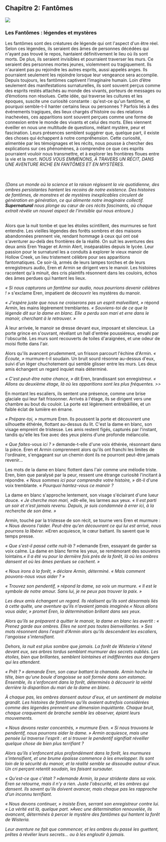 <h2>Chapitre 2: Fantômes</h2>
<img src="https://www.science-et-vie.com/wp-content/uploads/scienceetvie/2022/05/fantome.jpeg">
<h3>Les Fantômes : légendes et mystères</h3>

<p>Les fantômes sont des créatures de légende qui ont l'aspect d'un être réel. Selon ces légendes, ils seraient des âmes de personnes décédées qui n'ayant pas trouvé le repos, hantaient définitivement le lieu où ils sont morts. De plus, ils seraient invisibles et pourraient traverser les murs. Ce seraient des personnes mortes jeunes, violemment ou tragiquement. Ils n'auraient pas pu rejoindre les autres esprits, aussi appelés anges. Ils pourraient seulement les rejoindre lorsque leur vengeance sera accomplie. Depuis toujours, les fantômes captivent l’imaginaire humain. Loin d’être seulement des manifestations surnaturelles, ils sont souvent perçus comme des esprits restés attachés au monde des vivants, porteurs de messages ou d’émotions non résolues. Cette idée, qui traverse les cultures et les époques, suscite une curiosité constante : qu'est-ce qu'un fantôme, et pourquoi semble-t-il hanter certains lieux ou personnes ? Parfois liés à des événements tragiques, des lieux chargés d’histoire ou des relations inachevées, ces apparitions sont souvent perçues comme une forme de connexion entre le monde des vivants et celui des morts. Elles viennent éveiller en nous une multitude de questions, mêlant mystère, peur et fascination. Leurs présences semblent suggérer que, quelque part, il existe des choses qui échappent à notre compréhension. Cette curiosité, alimentée par les témoignages et les récits, nous pousse à chercher des explications sur ces phénomènes, à comprendre ce que ces esprits pourraient vouloir nous transmettre, et à explorer les frontières floues entre la vie et la mort.
<i>NOUS VOUS EMMENONS, À TRAVERS UN RÉCIT, DANS UNE AVENTURE RICHE EN FANTÔMES ET EN MYSTÈRES.</i></p>
<br><br>
<i>{Dans un monde où la science et la raison régissent la vie quotidienne, des ombres persistantes hantent les recoins de notre existence. Des histoires de fantômes, de monstres et de mystères inexplicables circulent de génération en génération, ce qui alimente notre imaginaire collectif. <strong>Supernatural</strong> nous plonge au cœur de ces récits fascinants, où chaque extrait révèle un nouvel aspect de l’invisible qui nous entoure.}</i>
<br><br>
<p>Alors que la nuit tombe et que les étoiles scintillent, des murmures se font entendre. Les vieilles légendes des forêts sombres et des maisons abandonnées prennent vie, rendant hommage à ceux qui ont osé s'aventurer au-delà des frontières de la réalité. On suit les aventures des deux amis Eren Yeager et Armin Alert, inséparables depuis le lycée. Leur passion pour le surnaturel les a conduits à explorer le vieux manoir de Hollow Creek, un lieu tristement célèbre pour ses apparitions fantomatiques. Ce soir-là, armés de leurs lampes torches et de leurs enregistreurs audio, Eren et Armin se dirigent vers le manoir. Les histoires racontent qu'à minuit, des cris plaintifs résonnent dans les couloirs, échos des âmes perdues qui hantent les lieux.</p>
   
<i>« Si nous capturons un fantôme sur audio, nous pourrions devenir célèbres ! »</i> s'exclame Eren, impatient de découvrir les mystères du manoir.
   
<i>« J'espère juste que nous ne croiserons pas un esprit malveillant, »</i> répond Armin, les mains légèrement tremblantes. <i>« Souviens-toi de ce que la légende dit sur la dame en blanc. Elle a perdu son mari et erre dans le manoir, cherchant à le retrouver. »</i>

<p>À leur arrivée, le manoir se dresse devant eux, imposant et silencieux. La porte grince en s'ouvrant, révélant un hall d'entrée poussiéreux, envahi par l'obscurité. Les murs sont recouverts de toiles d'araignées, et une odeur de moisi flotte dans l'air.</p>
   
<p>Alors qu'ils avancent prudemment, un frisson parcourt l'échine d'Armin. <i>« Écoute, »</i> murmure-t-il soudain. Un bruit sourd résonne au-dessus d'eux, suivi d'un léger chuchotement qui semble glisser entre les murs. Les deux amis échangent un regard inquiet mais déterminé.</p>
   
<i>« C'est peut-être notre chance, »</i> dit Eren, brandissant son enregistreur. <i>« Allons au deuxième étage, là où les apparitions sont les plus fréquentes. >></i>
   
<p>En montant les escaliers, ils sentent une présence, comme une brise glaciale qui leur fait frissonner. Arrivés à l'étage, ils se dirigent vers une chambre au bout du couloir. La porte est légèrement entrebâillée, et un faible éclat de lumière en émane.</p>
   
<i>« Prépare-toi, » </i>murmure Eren. Ils poussent la porte et découvrent une silhouette éthérée, flottant au-dessus du lit. C'est la dame en blanc, son visage empreint de tristesse. Les amis restent figés, capturés par l'instant, tandis qu'elle les fixe avec des yeux pleins d'une profonde mélancolie.
   
<i>« Que faites-vous ici ? »</i> demande-t-elle d'une voix éthérée, résonnant dans la pièce. Eren et Armin comprennent alors qu'ils ont franchi les limites de l'ordinaire, s'engageant sur un chemin dont ils ne pourront peut-être jamais revenir...

<p>Les mots de la dame en blanc flottent dans l'air comme une mélodie triste. Eren, bien que paralysé par la peur, ressent une étrange curiosité l'incitant à répondre. <i>« Nous sommes ici pour comprendre votre histoire, »</i> dit-il d'une voix tremblante. <i>« Pourquoi hantez-vous ce manoir ?</i></p>

<p>La dame en blanc s'approche lentement, son visage s'éclairant d'une lueur douce. <i>« Je cherche mon mari, »</i>dit-elle, les larmes aux yeux. <i>« Il est parti un soir et n'est jamais revenu. Depuis, je suis condamnée à errer ici, à la recherche de son âme. »</i></p>

<p>Armin, touché par la tristesse de son récit, se tourne vers Eren et murmure : <i>« Nous devons l'aider. Peut-être qu'en découvrant ce qui lui est arrivé, nous pourrons la libérer. »</i>iEren acquiesce, le cœur battant. Ils savent que le temps presse.</p>

<i>« Que s'est-il passé cette nuit-là ? »</i>demande Eren, essayant de garder sa voix calme. La dame en blanc ferme les yeux, se remémorant des souvenirs lointains.<i>« Il a été vu pour la dernière fois près de la forêt, là où les ombres dansent et où les âmes perdues se cachent. »<i>

<i>« Nous irons à la forêt, » déclare Armin, déterminé. « Mais comment pouvons-nous vous aider ? »</i>

<i>« Trouvez son pendentif, » répond la dame, sa voix un murmure. « Il est le symbole de notre amour. Sans lui, je ne peux pas trouver la paix. »</i>

<p>Les deux amis échangent un regard. Ils réalisent qu'ils sont désormais liés à cette quête, une aventure qu'ils n'avaient jamais imaginée.<i>« Nous allons vous aider, »</i> promet Eren, la détermination brillant dans ses yeux.</p>

<p>Alors qu'ils se préparent à quitter le manoir, la dame en blanc les avertit : <i>« Prenez garde aux ombres. Elles ne sont pas toutes bienveillantes. »</i> Ses mots résonnent dans l'esprit d'Armin alors qu'ils descendent les escaliers, l'angoisse s'intensifiant.</p>

<p>Dehors, la nuit est plus sombre que jamais. La forêt de Wisteria s'étend devant eux, ses arbres tordus semblant murmurer des secrets oubliés. Les étoiles, bien que brillantes, semblent lointaines et indifférentes aux dangers qui les attendent.</p>

<i>« Prêt ? »</i> demande Eren, son cœur battant la chamade. Armin hoche la tête, bien qu'une boule d'angoisse se soit formée dans son estomac. Ensemble, ils s'enfoncent dans la forêt, déterminés à découvrir la vérité derrière la disparition du mari de la dame en blanc.

<p>À chaque pas, les ombres dansent autour d'eux, et un sentiment de malaise grandit. Les histoires de fantômes qu'ils avaient autrefois considérées comme des légendes prennent une dimension inquiétante. Chaque bruit, chaque craquement de branche semble les observer, épiant leurs mouvements.</p>

<i>« Nous devons rester concentrés, » </i>murmure Eren. <i>« Si nous trouvons le pendentif, nous pourrons aider la dame. »</i> Armin acquiesce, mais une pensée lui traverse l'esprit : et si trouver le pendentif signifiait réveiller quelque chose de bien plus terrifiant ?

<p>Alors qu'ils s'enfoncent plus profondément dans la forêt, les murmures s'intensifient, et une brume épaisse commence à les envelopper. Ils sont loin de la sécurité du manoir, et la réalité semble se dissoudre autour d'eux. Un cri perçant retentit soudain, les faisant sursauter.</p>

<i>« Qu'est-ce que c'était ? »</i>demande Armin, la peur stridente dans sa voix. Eren se retourne, mais il n'y a rien. Juste l'obscurité, et les ombres qui dansent. Ils savent qu'ils doivent avancer, mais chaque pas les rapproche d'un inconnu terrifiant.

<i>« Nous devons continuer, »</i> insiste Eren, serrant son enregistreur contre lui. <i>« La vérité est là, quelque part. »</i>Avec une détermination renouvelée, ils avancent, déterminés à percer le mystère des fantômes qui hantent la forêt de Wisteria.

<p>Leur aventure ne fait que commencer, et les ombres du passé les guettent, prêtes à révéler leurs secrets... ou à les engloutir à jamais.</p>
